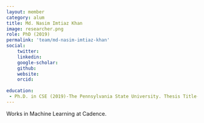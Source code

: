 ```yaml
---
layout: member
category: alum
title: Md. Nasim Imtiaz Khan
image: researcher.png
role: PhD (2019)
permalink: 'team/md-nasim-imtiaz-khan'
social:
    twitter: 
    linkedin: 
    google-scholar: 
    github: 
    website:
    orcid: 
    
education:
 - Ph.D. in CSE (2019)-The Pennsylvania State University. Thesis Title-Assuring security and privacy of emerging non-volatile memories
---
```


Works in Machine Learning at Cadence.
